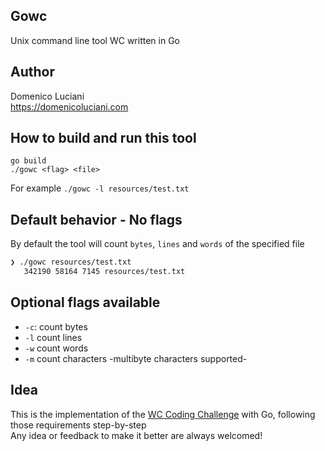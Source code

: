 ## Gowc
Unix command line tool WC written in Go

## Author
Domenico Luciani   
https://domenicoluciani.com

## How to build and run this tool

`go build`   
`./gowc <flag> <file>`

For example `./gowc -l resources/test.txt`

## Default behavior - No flags

By default the tool will count `bytes`, `lines` and `words` of the specified file

```bash
❯ ./gowc resources/test.txt
   342190 58164 7145 resources/test.txt
```

## Optional flags available
* `-c`: count bytes
* `-l` count lines
* `-w` count words
* `-m` count characters -multibyte characters supported-

## Idea
This is the implementation of the [WC Coding Challenge](https://codingchallenges.fyi/challenges/challenge-wc) with Go, following those requirements step-by-step   
Any idea or feedback to make it better are always welcomed!